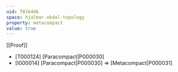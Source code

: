 ```yaml
---
uid: T016446
space: hjalmar-ekdal-topology
property: metacompact
value: true
---
```

[[Proof]]

* [T000124] [Paracompact|P000030]
* [I000014] [Paracompact|P000030] => [Metacompact|P000031]

